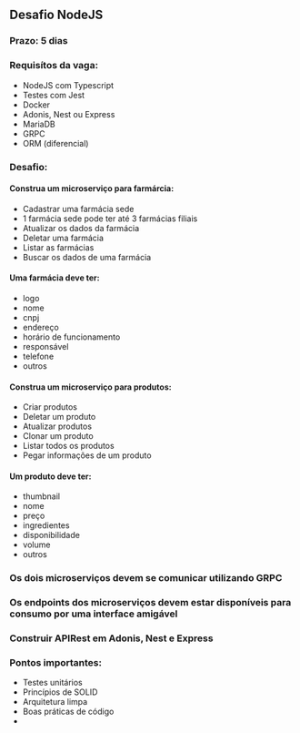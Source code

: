 ## Desafio NodeJS 

### Prazo: 5 dias

### Requisítos da vaga:
- NodeJS com Typescript
- Testes com Jest
- Docker 
- Adonis, Nest ou Express
- MariaDB
- GRPC
- ORM (diferencial)

### Desafio:
#### Construa um microserviço para farmárcia: 
- Cadastrar uma farmácia sede
- 1 farmácia sede pode ter até 3 farmácias filiais
- Atualizar os dados da farmácia
- Deletar uma farmácia
- Listar as farmácias
- Buscar os dados de uma farmácia

#### Uma farmácia deve ter:
  - logo
  - nome
  - cnpj
  - endereço
  - horário de funcionamento
  - responsável
  - telefone
  - outros

#### Construa um microserviço para produtos: 
- Criar produtos
- Deletar um produto
- Atualizar produtos
- Clonar um produto
- Listar todos os produtos
- Pegar informações de um produto

#### Um produto deve ter:
  - thumbnail
  - nome
  - preço
  - ingredientes
  - disponibilidade
  - volume
  - outros
 
### Os dois microserviços devem se comunicar utilizando GRPC

### Os endpoints dos microserviços devem estar disponíveis para consumo por uma interface amigável

### Construir APIRest em Adonis, Nest e Express

### Pontos importantes:
- Testes unitários 
- Princípios de SOLID
- Arquitetura limpa
- Boas práticas de código
- 

